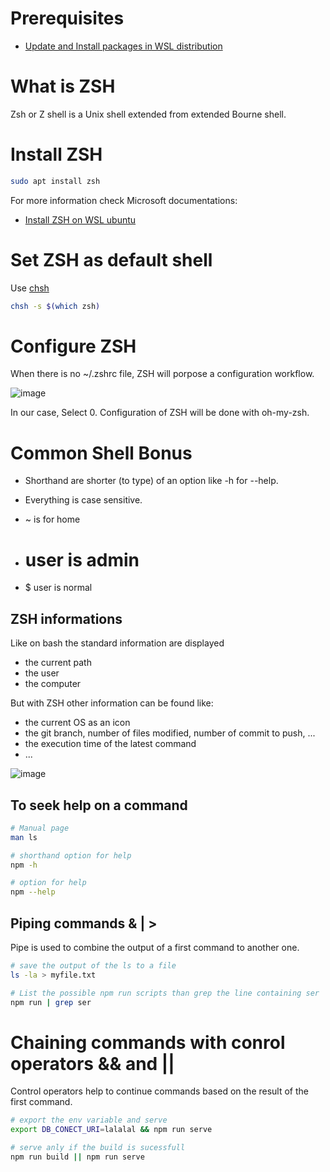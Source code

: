 
# Prerequisites

* [Update and Install packages in WSL distribution](update-install-packages-WSL.md)

# What is ZSH

Zsh or Z shell is a Unix shell extended from extended Bourne shell.

# Install ZSH

```sh
sudo apt install zsh
```

For more information check Microsoft documentations:

* [Install ZSH on WSL ubuntu](https://github.com/ohmyzsh/ohmyzsh/wiki/Installing-ZSH#ubuntu-debian--derivatives-windows-10-wsl--native-linux-kernel-with-windows-10-build-1903)

# Set ZSH as default shell

Use [chsh](https://manpages.ubuntu.com/manpages/focal/en/man1/chsh.1.html)

```sh
chsh -s $(which zsh)
```

# Configure ZSH

When there is no ~/.zshrc file, ZSH will porpose a configuration workflow.

![image](https://github.com/CedricCazin/tutorials/assets/26877462/d2abccdd-0312-4280-bd55-4f9ecc600581)

In our case, Select 0.
Configuration of ZSH will be done with oh-my-zsh.

# Common Shell Bonus

* Shorthand are shorter (to type) of an option like -h for --help.
* Everything is case sensitive.
* ~ is for home

* # user is admin

* $ user is normal

## ZSH informations

Like on bash the standard information are displayed

* the current path
* the user
* the computer
  
But with ZSH other information can be found like:

* the current OS as an icon
* the git branch, number of files modified, number of commit to push, ...
* the execution time of the latest command
* ...

![image](https://github.com/CedricCazin/tutorials/assets/26877462/02b8c090-9fc2-4294-89e7-fe8b54dbec2f)

## To seek help on a command

```sh
# Manual page
man ls

# shorthand option for help
npm -h

# option for help
npm --help
```

## Piping commands & | >

Pipe is used to combine the output of a first command to another one.

```sh
# save the output of the ls to a file
ls -la > myfile.txt

# List the possible npm run scripts than grep the line containing ser
npm run | grep ser
```

# Chaining commands with conrol operators && and ||

Control operators help to continue commands based on the result of the first command.

```sh
# export the env variable and serve
export DB_CONECT_URI=lalalal && npm run serve

# serve anly if the build is sucessfull
npm run build || npm run serve
```
